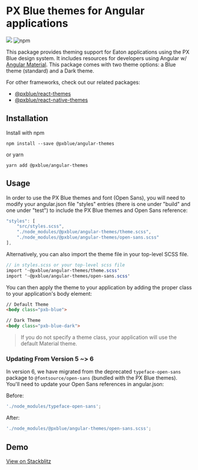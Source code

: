 # PX Blue themes for Angular applications
[![](https://img.shields.io/circleci/project/github/pxblue/angular-themes/master.svg?style=flat)](https://circleci.com/gh/pxblue/angular-themes/tree/master)
![npm](https://img.shields.io/npm/v/@pxblue/angular-themes?label=%40pxblue%2Fangular-themes)

This package provides theming support for Eaton applications using the PX Blue design system. It includes resources for developers using Angular w/ [Angular Material](https://www.npmjs.com/package/@angular/material). This package comes with two theme options: a Blue theme (standard) and a Dark theme.

For other frameworks, check out our related packages:

-   [@pxblue/react-themes](https://www.npmjs.com/package/@pxblue/react-themes)
-   [@pxblue/react-native-themes](https://www.npmjs.com/package/@pxblue/react-native-themes)

## Installation

Install with npm

```shell
npm install --save @pxblue/angular-themes
```

or yarn

```shell
yarn add @pxblue/angular-themes
```

## Usage

In order to use the PX Blue themes and font (Open Sans), you will need to modify your angular.json file "styles" entries (there is one under "build" and one under "test") to include the PX Blue themes and Open Sans reference:

```js
"styles": [
    "src/styles.scss",
    "./node_modules/@pxblue/angular-themes/theme.scss",
    "./node_modules/@pxblue/angular-themes/open-sans.scss"
],
```

Alternatively, you can also import the theme file in your top-level SCSS file.

```scss
// in styles.scss or your top-level scss file
import '~@pxblue/angular-themes/theme.scss'
import '~@pxblue/angular-themes/open-sans.scss'
```

You can then apply the theme to your application by adding the proper class to your application's body element:

```HTML
// Default Theme
<body class="pxb-blue">

// Dark Theme
<body class="pxb-blue-dark">
```

> If you do not specify a theme class, your application will use the default Material theme.

### Updating From Version 5 ~> 6

In version 6, we have migrated from the deprecated `typeface-open-sans` package to `@fontsource/open-sans` (bundled with the PX Blue themes). You'll need to update your Open Sans references in angular.json:

Before:

```js
'./node_modules/typeface-open-sans';

```

After:

```js
'./node_modules/@pxblue/angular-themes/open-sans.scss';

```

## Demo

[View on Stackblitz](https://stackblitz.com/github/pxblue/angular-showcase-demo/tree/master)
